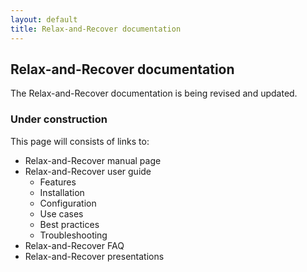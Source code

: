 ```yaml
---
layout: default
title: Relax-and-Recover documentation
---
```


## Relax-and-Recover documentation ##
The Relax-and-Recover documentation is being revised and updated.


### Under construction ###

This page will consists of links to:

 - Relax-and-Recover manual page
 - Relax-and-Recover user guide
   * Features
   * Installation
   * Configuration
   * Use cases
   * Best practices
   * Troubleshooting
 - Relax-and-Recover FAQ
 - Relax-and-Recover presentations
